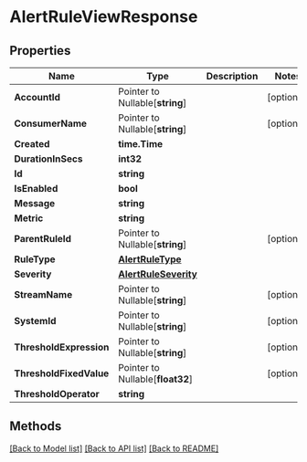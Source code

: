 # AlertRuleViewResponse

## Properties

Name | Type | Description | Notes
------------ | ------------- | ------------- | -------------
**AccountId** | Pointer to Nullable[**string**] |  | [optional] 
**ConsumerName** | Pointer to Nullable[**string**] |  | [optional] 
**Created** | **time.Time** |  | 
**DurationInSecs** | **int32** |  | 
**Id** | **string** |  | 
**IsEnabled** | **bool** |  | 
**Message** | **string** |  | 
**Metric** | **string** |  | 
**ParentRuleId** | Pointer to Nullable[**string**] |  | [optional] 
**RuleType** | [**AlertRuleType**](AlertRuleType.md) |  | 
**Severity** | [**AlertRuleSeverity**](AlertRuleSeverity.md) |  | 
**StreamName** | Pointer to Nullable[**string**] |  | [optional] 
**SystemId** | Pointer to Nullable[**string**] |  | [optional] 
**ThresholdExpression** | Pointer to Nullable[**string**] |  | [optional] 
**ThresholdFixedValue** | Pointer to Nullable[**float32**] |  | [optional] 
**ThresholdOperator** | **string** |  | 

## Methods


[[Back to Model list]](../README.md#documentation-for-models) [[Back to API list]](../README.md#documentation-for-api-endpoints) [[Back to README]](../README.md)


